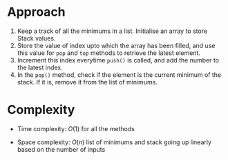 # Approach
1. Keep a track of all the minimums in a list. Initialise an array to store Stack values. 
2. Store the value of index upto which the array has been filled, and use this value for ```pop``` and ```top``` methods to
retrieve the latest element.
3. Increment this index everytime ```push()``` is called, and add the number to the latest index.
4. In the ```pop()``` method, check if the element is the current minimum of the stack. If it is, remove it from the list of minimums.

# Complexity
- Time complexity:
  $O(1)$ for all the methods

- Space complexity:
  $O(n)$ list of minimums and stack going up linearly based on the number of inputs